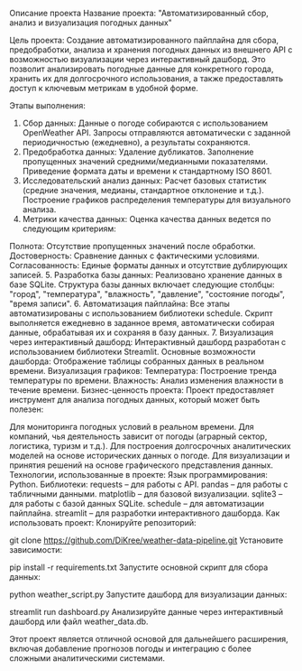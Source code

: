 Описание проекта
Название проекта:
"Автоматизированный сбор, анализ и визуализация погодных данных"

Цель проекта:
Создание автоматизированного пайплайна для сбора, предобработки, анализа и хранения погодных данных из внешнего API с возможностью визуализации через интерактивный дашборд. Это позволит анализировать погодные данные для конкретного города, хранить их для долгосрочного использования, а также предоставлять доступ к ключевым метрикам в удобной форме.

Этапы выполнения:
1. Сбор данных:
Данные о погоде собираются с использованием OpenWeather API.
Запросы отправляются автоматически с заданной периодичностью (ежедневно), а результаты сохраняются.
2. Предобработка данных:
Удаление дубликатов.
Заполнение пропущенных значений средними/медианными показателями.
Приведение формата даты и времени к стандартному ISO 8601.
3. Исследовательский анализ данных:
Расчет базовых статистик (средние значения, медианы, стандартное отклонение и т.д.).
Построение графиков распределения температуры для визуального анализа.
4. Метрики качества данных:
Оценка качества данных ведется по следующим критериям:

Полнота: Отсутствие пропущенных значений после обработки.
Достоверность: Сравнение данных с фактическими условиями.
Согласованность: Единые форматы данных и отсутствие дублирующих записей.
5. Разработка базы данных:
Реализовано хранение данных в базе SQLite.
Структура базы данных включает следующие столбцы:
"город", "температура", "влажность", "давление", "состояние погоды", "время записи".
6. Автоматизация пайплайна:
Все этапы автоматизированы с использованием библиотеки schedule.
Скрипт выполняется ежедневно в заданное время, автоматически собирая данные, обрабатывая их и сохраняя в базу данных.
7. Визуализация через интерактивный дашборд:
Интерактивный дашборд разработан с использованием библиотеки Streamlit.
Основные возможности дашборда:
Отображение таблицы собранных данных в реальном времени.
Визуализация графиков:
Температура: Построение тренда температуры по времени.
Влажность: Анализ изменения влажности в течение времени.
Бизнес-ценность проекта:
Проект предоставляет инструмент для анализа погодных данных, который может быть полезен:

Для мониторинга погодных условий в реальном времени.
Для компаний, чья деятельность зависит от погоды (аграрный сектор, логистика, туризм и т.д.).
Для построения долгосрочных аналитических моделей на основе исторических данных о погоде.
Для визуализации и принятия решений на основе графического представления данных.
Технологии, использованные в проекте:
Язык программирования: Python.
Библиотеки:
requests – для работы с API.
pandas – для работы с табличными данными.
matplotlib – для базовой визуализации.
sqlite3 – для работы с базой данных SQLite.
schedule – для автоматизации пайплайна.
streamlit – для разработки интерактивного дашборда.
Как использовать проект:
Клонируйте репозиторий:

git clone https://github.com/DiKree/weather-data-pipeline.git
Установите зависимости:

pip install -r requirements.txt
Запустите основной скрипт для сбора данных:

python weather_script.py
Запустите дашборд для визуализации данных:


streamlit run dashboard.py
Анализируйте данные через интерактивный дашборд или файл weather_data.db.

Этот проект является отличной основой для дальнейшего расширения, включая добавление прогнозов погоды и интеграцию с более сложными аналитическими системами.
